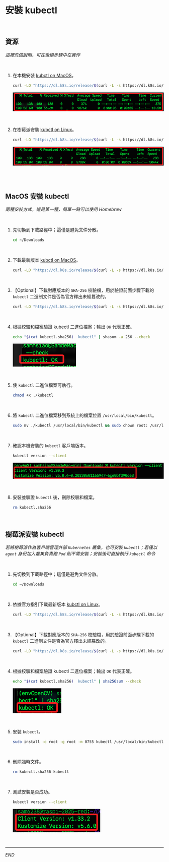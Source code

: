 #  安裝 kubectl

<br>

## 資源

_這裡先做說明，可在後續步驟中在實作_

<br>

1. 在本機安裝 [kubctl on MacOS](https://kubernetes.io/docs/tasks/tools/install-kubectl-macos/)。

    ```bash
    curl -LO "https://dl.k8s.io/release/$(curl -L -s https://dl.k8s.io/release/stable.txt)/bin/darwin/arm64/kubectl"
    ```

    ![](images/img_04.png)

<br>

2. 在樹莓派安裝 [kubctl on Linux](https://kubernetes.io/docs/tasks/tools/install-kubectl-linux/)。

    ```bash
    curl -LO "https://dl.k8s.io/release/$(curl -L -s https://dl.k8s.io/release/stable.txt)/bin/linux/arm64/kubectl"
    ```

    ![](images/img_16.png)

<br>

<br>

## MacOS 安裝 kubectl

_兩種安裝方式，這是第一種，簡單一點可以使用 Homebrew_

<br>

1. 先切換到下載路徑中；這僅是避免文件分散。

    ```bash
    cd ~/Downloads
    ```

<br>

2. 下載最新版本 [kubctl on MacOS](https://kubernetes.io/docs/tasks/tools/install-kubectl-macos/)。

    ```bash
    curl -LO "https://dl.k8s.io/release/$(curl -L -s https://dl.k8s.io/release/stable.txt)/bin/darwin/arm64/kubectl"
    ```

<br>

3. 【Optional】下載對應版本的 `SHA-256` 校驗檔，用於驗證前面步驟下載的 `kubectl` 二進制文件是否為官方釋出未經篡改的。

    ```bash
    curl -LO "https://dl.k8s.io/release/$(curl -L -s https://dl.k8s.io/release/stable.txt)/bin/darwin/arm64/kubectl.sha256"
    ```

<br>

4. 根據校驗和檔案驗證 kubectl 二進位檔案；輸出 `OK` 代表正確。

    ```bash
    echo "$(cat kubectl.sha256)  kubectl" | shasum -a 256 --check
    ```

    ![](images/img_20.png)

<br>

5. 使 `kubectl` 二進位檔案可執行。

    ```bash
    chmod +x ./kubectl
    ```

<br>

6. 將 `kubectl` 二進位檔案移到系統上的檔案位置 `/usr/local/bin/kubectl`。

    ```bash
    sudo mv ./kubectl /usr/local/bin/kubectl && sudo chown root: /usr/local/bin/kubectl
    ```

<br>

7. 確認本機安裝的 `kubectl` 客戶端版本。

    ```bash
    kubectl version --client
    ```

    ![](images/img_23.png)

<br>

8. 安裝並驗證 `kubectl` 後，刪除校驗和檔案。

    ```bash
    rm kubectl.sha256
    ```

<br>

## 樹莓派安裝 kubectl

_若將樹莓派作為客戶端管理外部 `Kubernetes` 叢集，也可安裝 `kubectl`；若僅以 `agent` 身份加入叢集負責跑 `Pod` 則不需安裝；安裝後可直接執行 `kubectl` 命令_

<br>

1. 先切換到下載路徑中；這僅是避免文件分散。

    ```bash
    cd ~/Downloads
    ```

<br>

2. 依據官方指引下載最新版本 [kubctl on Linux](https://kubernetes.io/docs/tasks/tools/install-kubectl-linux/)。

    ```bash
    curl -LO "https://dl.k8s.io/release/$(curl -L -s https://dl.k8s.io/release/stable.txt)/bin/linux/arm64/kubectl"
    ```

<br>

3. 【Optional】下載對應版本的 `SHA-256` 校驗檔，用於驗證前面步驟下載的 `kubectl` 二進制文件是否為官方釋出未經篡改的。

    ```bash
    curl -LO "https://dl.k8s.io/release/$(curl -L -s https://dl.k8s.io/release/stable.txt)/bin/linux/arm64/kubectl.sha256"
    ```

<br>

4. 根據校驗和檔案驗證 kubectl 二進位檔案；輸出 `OK` 代表正確。

    ```bash
    echo "$(cat kubectl.sha256)  kubectl" | sha256sum --check
    ```

    ![](images/img_24.png)

<br>

5. 安裝 `kubectl`。

    ```bash
    sudo install -o root -g root -m 0755 kubectl /usr/local/bin/kubectl
    ```

<br>

6. 刪除臨時文件。

    ```bash
    rm kubectl.sha256 kubectl
    ```

<br>

7. 測試安裝是否成功。

    ```bash
    kubectl version --client
    ```

    ![](images/img_26.png)

<br>

___

_END_